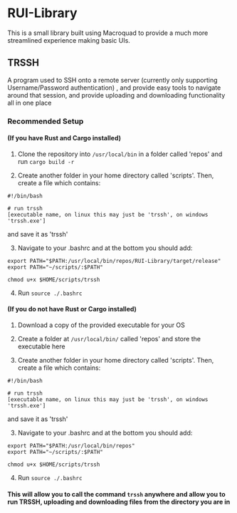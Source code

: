 # RUI-Library

This is a small library built using Macroquad to provide a much more streamlined experience making basic UIs.



## TRSSH 
A program used to SSH onto a remote server (currently only supporting Username/Password authentication) , and provide easy tools to navigate around that session, and provide uploading and downloading functionality all in one place

### Recommended Setup 
#### (If you have Rust and Cargo installed)

1) Clone the repository into `/usr/local/bin` in a folder called 'repos' and run
`cargo build -r`

3) Create another folder in your home directory called 'scripts'. Then, create a file which contains:

```
#!/bin/bash

# run trssh 
[executable name, on linux this may just be 'trssh', on windows 'trssh.exe']
```
and save it as 'trssh'

3) Navigate to your .bashrc and at the bottom you should add:

```
export PATH="$PATH:/usr/local/bin/repos/RUI-Library/target/release"
export PATH="~/scripts/:$PATH"

chmod u+x $HOME/scripts/trssh
```

4) Run `source ./.bashrc` 

#### (If you do not have Rust or Cargo installed)

1) Download a copy of the provided executable for your OS

2) Create a folder at `/usr/local/bin/` called 'repos' and store the executable here

2) Create another folder in your home directory called 'scripts'. Then, create a file which contains:

```
#!/bin/bash

# run trssh 
[executable name, on linux this may just be 'trssh', on windows 'trssh.exe']
```
and save it as 'trssh'

3) Navigate to your .bashrc and at the bottom you should add:

```
export PATH="$PATH:/usr/local/bin/repos"
export PATH="~/scripts/:$PATH"

chmod u+x $HOME/scripts/trssh
```

4) Run `source ./.bashrc` 

#### This will allow you to call the command `trssh` anywhere and allow you to run TRSSH, uploading and downloading files from the directory you are in
